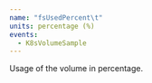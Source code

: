 ```yaml
---
name: "fsUsedPercent\t"
units: percentage (%)
events:
  - K8sVolumeSample
---
```


Usage of the volume in percentage.